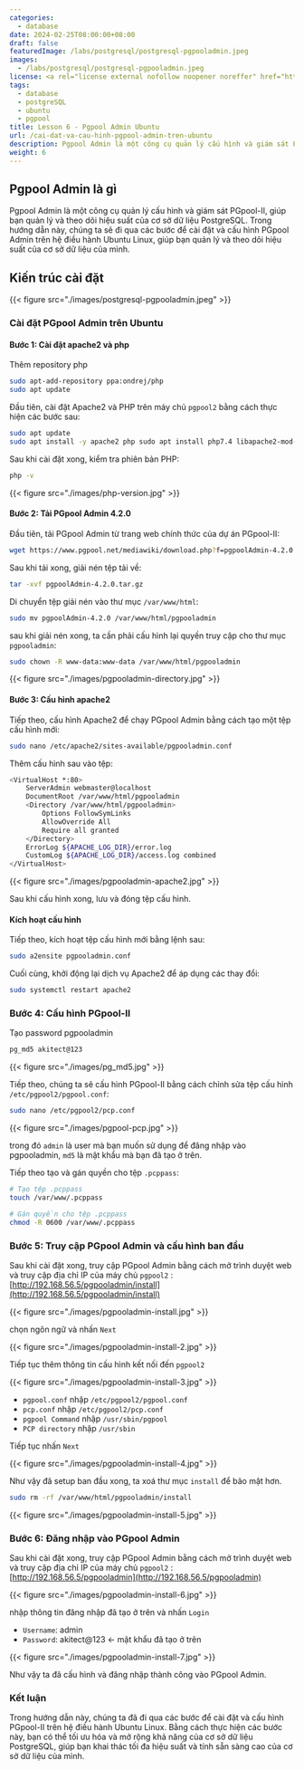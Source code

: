 ```yaml
---
categories:
  - database
date: 2024-02-25T08:00:00+08:00
draft: false
featuredImage: /labs/postgresql/postgresql-pgpooladmin.jpeg
images:
  - /labs/postgresql/postgresql-pgpooladmin.jpeg
license: <a rel="license external nofollow noopener noreffer" href="https://creativecommons.org/licenses/by-nc/4.0/" target="_blank">CC BY-NC 4.0</a>
tags:
  - database
  - postgreSQL
  - ubuntu
  - pgpool
title: Lesson 6 - Pgpool Admin Ubuntu 
url: /cai-dat-va-cau-hinh-pgpool-admin-tren-ubuntu
description: Pgpool Admin là một công cụ quản lý cấu hình và giám sát PGpool-II, giúp bạn quản lý và theo dõi hiệu suất của cơ sở dữ liệu PostgreSQL. Trong hướng dẫn này, chúng ta sẽ đi qua các bước để cài đặt và cấu hình PGpool Admin trên hệ điều hành Ubuntu Linux, giúp bạn quản lý và theo dõi hiệu suất của cơ sở dữ liệu của mình.
weight: 6
---
```


## Pgpool Admin là gì

Pgpool Admin là một công cụ quản lý cấu hình và giám sát PGpool-II, giúp bạn quản lý và theo dõi hiệu suất của cơ sở dữ liệu PostgreSQL. Trong hướng dẫn này, chúng ta sẽ đi qua các bước để cài đặt và cấu hình PGpool Admin trên hệ điều hành Ubuntu Linux, giúp bạn quản lý và theo dõi hiệu suất của cơ sở dữ liệu của mình.

## Kiến trúc cài đặt

{{< figure src="./images/postgresql-pgpooladmin.jpeg" >}}

### Cài đặt PGpool Admin trên Ubuntu

#### Bước 1: Cài đặt apache2 và php

Thêm repository php

```bash
sudo apt-add-repository ppa:ondrej/php
sudo apt update
```

Đầu tiên, cài đặt Apache2 và PHP trên máy chủ `pgpool2` bằng cách thực hiện các bước sau:

```bash
sudo apt update
sudo apt install -y apache2 php sudo apt install php7.4 libapache2-mod-php7.4 php7.4-cli php7.4-common php7.4-pgsql 
```

Sau khi cài đặt xong, kiểm tra phiên bản PHP:

```bash
php -v
```

{{< figure src="./images/php-version.jpg" >}}

#### Bước 2: Tải PGpool Admin 4.2.0

Đầu tiên, tải PGpool Admin từ trang web chính thức của dự án PGpool-II:

```bash
wget https://www.pgpool.net/mediawiki/download.php?f=pgpoolAdmin-4.2.0.tar.gz -O pgpoolAdmin-4.2.0.tar.gz
```

Sau khi tải xong, giải nén tệp tải về:

```bash
tar -xvf pgpoolAdmin-4.2.0.tar.gz
```

Di chuyển tệp giải nén vào thư mục `/var/www/html`:

```bash
sudo mv pgpoolAdmin-4.2.0 /var/www/html/pgpooladmin
```

sau khi giải nén xong, ta cần phải cấu hình lại quyền truy cập cho thư mục `pgpooladmin`:

```bash
sudo chown -R www-data:www-data /var/www/html/pgpooladmin
```

{{< figure src="./images/pgpooladmin-directory.jpg" >}}

#### Bước 3: Cấu hình apache2

Tiếp theo, cấu hình Apache2 để chạy PGpool Admin bằng cách tạo một tệp cấu hình mới:

```bash
sudo nano /etc/apache2/sites-available/pgpooladmin.conf
```

Thêm cấu hình sau vào tệp:

```bash
<VirtualHost *:80>
    ServerAdmin webmaster@localhost
    DocumentRoot /var/www/html/pgpooladmin
    <Directory /var/www/html/pgpooladmin>
        Options FollowSymLinks
        AllowOverride All
        Require all granted
    </Directory>
    ErrorLog ${APACHE_LOG_DIR}/error.log
    CustomLog ${APACHE_LOG_DIR}/access.log combined
</VirtualHost>
```

{{< figure src="./images/pgpooladmin-apache2.jpg" >}}

Sau khi cấu hình xong, lưu và đóng tệp cấu hình.

#### Kích hoạt cấu hình

Tiếp theo, kích hoạt tệp cấu hình mới bằng lệnh sau:

```bash
sudo a2ensite pgpooladmin.conf
```

Cuối cùng, khởi động lại dịch vụ Apache2 để áp dụng các thay đổi:

```bash
sudo systemctl restart apache2
```

### Bước 4: Cấu hình PGpool-II

Tạo password pgpooladmin

```bash
pg_md5 akitect@123
```

{{< figure src="./images/pg_md5.jpg" >}}

Tiếp theo, chúng ta sẽ cấu hình PGpool-II bằng cách chỉnh sửa tệp cấu hình `/etc/pgpool2/pgpool.conf`:

```bash
sudo nano /etc/pgpool2/pcp.conf
```

{{< figure src="./images/pgpool-pcp.jpg" >}}

trong đó `admin` là user mà bạn muốn sử dụng để đăng nhập vào pgpooladmin, `md5` là mật khẩu mà bạn đã tạo ở trên.

Tiếp theo tạo và gán quyền cho tệp `.pcppass`:

```bash
# Tạo tệp .pcppass
touch /var/www/.pcppass

# Gán quyền cho tệp .pcppass
chmod -R 0600 /var/www/.pcppass 
```

### Bước 5: Truy cập PGpool Admin và cấu hình ban đầu

Sau khi cài đặt xong, truy cập PGpool Admin bằng cách mở trình duyệt web và truy cập địa chỉ IP của máy chủ `pgpool2` : [http://192.168.56.5/pgpooladmin/install](http://192.168.56.5/pgpooladmin/install)

{{< figure src="./images/pgpooladmin-install.jpg" >}}

chọn ngôn ngữ và nhấn `Next`

{{< figure src="./images/pgpooladmin-install-2.jpg" >}}

Tiếp tục thêm thông tin cấu hình kết nối đến `pgpool2`

{{< figure src="./images/pgpooladmin-install-3.jpg" >}}

- `pgpool.conf` nhập `/etc/pgpool2/pgpool.conf`
- `pcp.conf` nhập `/etc/pgpool2/pcp.conf`
- `pgpool Command` nhập `/usr/sbin/pgpool`
- `PCP directory` nhập `/usr/sbin`

Tiếp tục nhấn `Next`

{{< figure src="./images/pgpooladmin-install-4.jpg" >}}

Như vậy đã setup ban đầu xong, ta xoá thư mục `install` để bảo mật hơn.

```bash
sudo rm -rf /var/www/html/pgpooladmin/install
```

{{< figure src="./images/pgpooladmin-install-5.jpg" >}}

### Bước 6: Đăng nhập vào PGpool Admin

Sau khi cài đặt xong, truy cập PGpool Admin bằng cách mở trình duyệt web và truy cập địa chỉ IP của máy chủ `pgpool2` : [http://192.168.56.5/pgpooladmin](http://192.168.56.5/pgpooladmin)

{{< figure src="./images/pgpooladmin-install-6.jpg" >}}

nhập thông tin đăng nhập đã tạo ở trên và nhấn `Login`

- `Username`: admin
- `Password`: akitect@123 <- mật khẩu đã tạo ở trên

{{< figure src="./images/pgpooladmin-install-7.jpg" >}}

Như vậy ta đã cấu hình và đăng nhập thành công vào PGpool Admin.

### Kết luận
Trong hướng dẫn này, chúng ta đã đi qua các bước để cài đặt và cấu hình PGpool-II trên hệ điều hành Ubuntu Linux. Bằng cách thực hiện các bước này, bạn có thể tối ưu hóa và mở rộng khả năng của cơ sở dữ liệu PostgreSQL, giúp bạn khai thác tối đa hiệu suất và tính sẵn sàng cao của cơ sở dữ liệu của mình.